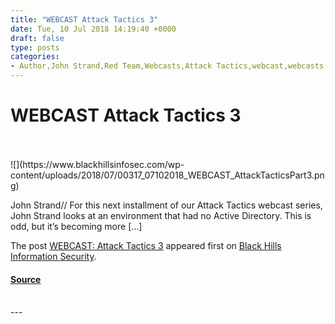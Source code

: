 ```yaml
---
title: "WEBCAST Attack Tactics 3"
date: Tue, 10 Jul 2018 14:19:40 +0000
draft: false
type: posts
categories: 
- Author,John Strand,Red Team,Webcasts,Attack Tactics,webcast,webcasts
---
```

# WEBCAST Attack Tactics 3

<br/>

<br/>
![](https://www.blackhillsinfosec.com/wp-content/uploads/2018/07/00317_07102018_WEBCAST_AttackTacticsPart3.png)

John Strand// For this next installment of our Attack Tactics webcast series, John Strand looks at an environment that had no Active Directory. This is odd, but it’s becoming more \[…\]

The post [WEBCAST: Attack Tactics 3](https://www.blackhillsinfosec.com/webcast-attack-tactics-3/) appeared first on [Black Hills Information Security](https://www.blackhillsinfosec.com).

#### [Source](https://www.blackhillsinfosec.com/webcast-attack-tactics-3/)

<br/>
---
